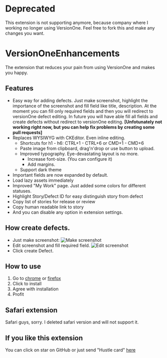 # Deprecated
This extension is not supporting anymore, because company where I working no longer using VersionOne. Feel free to fork this and make any changes you want.

# VersionOneEnhancements
The extension that reduces your pain from using VersionOne and makes you happy.

## Features
* Easy way for adding defects. Just make screenshot, highlight the importance of the screenshot and fill field like title, description. At the moment you can fill only required fields and then you will redirect to versionOne defect editing. In future you will have able fill all fields and create defects without redirect to versionOne editing. **[Unfotunately not working right now, but you can help fix problems by creating some pull requests]**
* Replaces WYSIWYG with CKEditor. Even inline editing.
  * Shortcuts for h1 - h6: CTRL+1 - CTRL+6 or CMD+1 - CMD+6
  * Paste image from clipboard, drag'n'drop or use button to upload.
  * Improved typography. Eye-devastating layout is no more.
    * Increase font-size. (You can configure it)
    * Add margins.
  * Support dark theme
* Important fields are now expanded by default.
* Load lazy assets immediately
* Improved "My Work" page. Just added some colors for different statuses.
* Highlight Story/Defect ID for easy distinguish story from defect
* Copy list of stories for release or review
* Copy human readable link to story
* And you can disable any option in extension settings.

## How create defects.
* Just make screenshot:
  ![Make screenshot](https://raw.githubusercontent.com/snake-345/VersionOneEnhancements/master/screenshots/screenshot1.png)
* Edit screenshot and fill required field.
  ![Edit screenshot](https://raw.githubusercontent.com/snake-345/VersionOneEnhancements/master/screenshots/screenshot2.png)
* Click create Defect.

## How to use
1. Go to [chrome](https://chrome.google.com/webstore/detail/gmblpbbcppfbfcoppndaonablghmoodi/) or [firefox](https://addons.mozilla.org/ru/firefox/addon/versiononeenhancements/)
2. Click to install
3. Agree with installation
4. Profit

## Safari extension
Safari guys, sorry. I deleted safari version and will not support it. 

## If you like this extension
You can click on star on GitHub or just send "Hustle card" [here](https://dealersocket.youearnedit.com/users/5d0d25bcc57e5303b2be7363)
